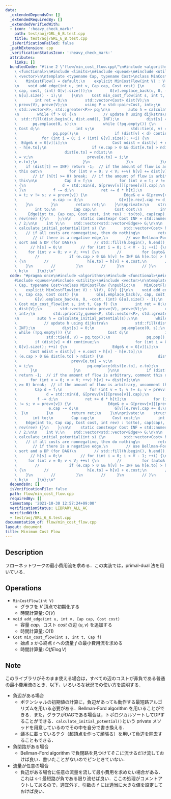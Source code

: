 ```yaml
---
data:
  _extendedDependsOn: []
  _extendedRequiredBy: []
  _extendedVerifiedWith:
  - icon: ':heavy_check_mark:'
    path: test/aoj/GRL_6_B.test.cpp
    title: test/aoj/GRL_6_B.test.cpp
  _isVerificationFailed: false
  _pathExtension: cpp
  _verificationStatusIcon: ':heavy_check_mark:'
  attributes:
    links: []
  bundledCode: "#line 2 \"flow/min_cost_flow.cpp\"\n#include <algorithm>\n#include\
    \ <functional>\n#include <limits>\n#include <queue>\n#include <utility>\n#include\
    \ <vector>\n\ntemplate <typename Cap, typename Cost>\nclass MinCostFlow {\npublic:\n\
    \    MinCostFlow() = default;\n    explicit MinCostFlow(int V) : V(V), G(V) {}\n\
    \n    void add_edge(int u, int v, Cap cap, Cost cost) {\n        G[u].emplace_back(v,\
    \ cap, cost, (int) G[v].size());\n        G[v].emplace_back(u, 0, -cost, (int)\
    \ G[u].size() - 1);\n    }\n\n    Cost min_cost_flow(int s, int t, Cap f) {\n\
    \        int ret = 0;\n        std::vector<Cost> dist(V);\n        std::vector<int>\
    \ prevv(V), preve(V);\n        using P = std::pair<Cost, int>;\n        std::priority_queue<P,\
    \ std::vector<P>, std::greater<P>> pq;\n\n        auto h = calculate_initial_potential(s);\n\
    \n        while (f > 0) {\n            // update h using dijkstra\n          \
    \  std::fill(dist.begin(), dist.end(), INF);\n            dist[s] = 0;\n     \
    \       pq.emplace(0, s);\n            while (!pq.empty()) {\n               \
    \ Cost d;\n                int v;\n                std::tie(d, v) = pq.top();\n\
    \                pq.pop();\n                if (dist[v] < d) continue;\n     \
    \           for (int i = 0; i < (int) G[v].size(); ++i) {\n                  \
    \  Edge& e = G[v][i];\n                    Cost ndist = dist[v] + e.cost + h[v]\
    \ - h[e.to];\n                    if (e.cap > 0 && dist[e.to] > ndist) {\n   \
    \                     dist[e.to] = ndist;\n                        prevv[e.to]\
    \ = v;\n                        preve[e.to] = i;\n                        pq.emplace(dist[e.to],\
    \ e.to);\n                    }\n                }\n            }\n\n        \
    \    if (dist[t] == INF) return -1;  // if the amount of flow is arbitrary, comment\
    \ this out\n            for (int v = 0; v < V; ++v) h[v] += dist[v];\n\n     \
    \       // if (h[t] >= 0) break;  // if the amount of flow is arbitrary, uncomment\
    \ this\n\n            Cap d = f;\n            for (int v = t; v != s; v = prevv[v])\
    \ {\n                d = std::min(d, G[prevv[v]][preve[v]].cap);\n           \
    \ }\n            f -= d;\n            ret += d * h[t];\n            for (int v\
    \ = t; v != s; v = prevv[v]) {\n                Edge& e = G[prevv[v]][preve[v]];\n\
    \                e.cap -= d;\n                G[v][e.rev].cap += d;\n        \
    \    }\n        }\n        return ret;\n    }\n\nprivate:\n    struct Edge {\n\
    \        int to;\n        Cap cap;\n        Cost cost;\n        int rev;\n   \
    \     Edge(int to, Cap cap, Cost cost, int rev) : to(to), cap(cap), cost(cost),\
    \ rev(rev) {}\n    };\n\n    static constexpr Cost INF = std::numeric_limits<Cost>::max()\
    \ / 2;\n\n    int V;\n    std::vector<std::vector<Edge>> G;\n\n\n    std::vector<Cost>\
    \ calculate_initial_potential(int s) {\n        std::vector<Cost> h(V);\n    \
    \    // if all costs are nonnegative, then do nothing\n        return h;\n\n \
    \       // if there is a negative edge,\n        // use Bellman-Ford or topological\
    \ sort and a DP (for DAG)\n        // std::fill(h.begin(), h.end(), INF);\n  \
    \      // h[s] = 0;\n        // for (int i = 0; i < V - 1; ++i) {\n        //\
    \     for (int v = 0; v < V; ++v) {\n        //         for (auto& e : G[v]) {\n\
    \        //             if (e.cap > 0 && h[v] != INF && h[e.to] > h[v] + e.cost)\
    \ {\n        //                 h[e.to] = h[v] + e.cost;\n        //         \
    \    }\n        //         }\n        //     }\n        // }\n        // return\
    \ h;\n    }\n};\n"
  code: "#pragma once\n#include <algorithm>\n#include <functional>\n#include <limits>\n\
    #include <queue>\n#include <utility>\n#include <vector>\n\ntemplate <typename\
    \ Cap, typename Cost>\nclass MinCostFlow {\npublic:\n    MinCostFlow() = default;\n\
    \    explicit MinCostFlow(int V) : V(V), G(V) {}\n\n    void add_edge(int u, int\
    \ v, Cap cap, Cost cost) {\n        G[u].emplace_back(v, cap, cost, (int) G[v].size());\n\
    \        G[v].emplace_back(u, 0, -cost, (int) G[u].size() - 1);\n    }\n\n   \
    \ Cost min_cost_flow(int s, int t, Cap f) {\n        int ret = 0;\n        std::vector<Cost>\
    \ dist(V);\n        std::vector<int> prevv(V), preve(V);\n        using P = std::pair<Cost,\
    \ int>;\n        std::priority_queue<P, std::vector<P>, std::greater<P>> pq;\n\
    \n        auto h = calculate_initial_potential(s);\n\n        while (f > 0) {\n\
    \            // update h using dijkstra\n            std::fill(dist.begin(), dist.end(),\
    \ INF);\n            dist[s] = 0;\n            pq.emplace(0, s);\n           \
    \ while (!pq.empty()) {\n                Cost d;\n                int v;\n   \
    \             std::tie(d, v) = pq.top();\n                pq.pop();\n        \
    \        if (dist[v] < d) continue;\n                for (int i = 0; i < (int)\
    \ G[v].size(); ++i) {\n                    Edge& e = G[v][i];\n              \
    \      Cost ndist = dist[v] + e.cost + h[v] - h[e.to];\n                    if\
    \ (e.cap > 0 && dist[e.to] > ndist) {\n                        dist[e.to] = ndist;\n\
    \                        prevv[e.to] = v;\n                        preve[e.to]\
    \ = i;\n                        pq.emplace(dist[e.to], e.to);\n              \
    \      }\n                }\n            }\n\n            if (dist[t] == INF)\
    \ return -1;  // if the amount of flow is arbitrary, comment this out\n      \
    \      for (int v = 0; v < V; ++v) h[v] += dist[v];\n\n            // if (h[t]\
    \ >= 0) break;  // if the amount of flow is arbitrary, uncomment this\n\n    \
    \        Cap d = f;\n            for (int v = t; v != s; v = prevv[v]) {\n   \
    \             d = std::min(d, G[prevv[v]][preve[v]].cap);\n            }\n   \
    \         f -= d;\n            ret += d * h[t];\n            for (int v = t; v\
    \ != s; v = prevv[v]) {\n                Edge& e = G[prevv[v]][preve[v]];\n  \
    \              e.cap -= d;\n                G[v][e.rev].cap += d;\n          \
    \  }\n        }\n        return ret;\n    }\n\nprivate:\n    struct Edge {\n \
    \       int to;\n        Cap cap;\n        Cost cost;\n        int rev;\n    \
    \    Edge(int to, Cap cap, Cost cost, int rev) : to(to), cap(cap), cost(cost),\
    \ rev(rev) {}\n    };\n\n    static constexpr Cost INF = std::numeric_limits<Cost>::max()\
    \ / 2;\n\n    int V;\n    std::vector<std::vector<Edge>> G;\n\n\n    std::vector<Cost>\
    \ calculate_initial_potential(int s) {\n        std::vector<Cost> h(V);\n    \
    \    // if all costs are nonnegative, then do nothing\n        return h;\n\n \
    \       // if there is a negative edge,\n        // use Bellman-Ford or topological\
    \ sort and a DP (for DAG)\n        // std::fill(h.begin(), h.end(), INF);\n  \
    \      // h[s] = 0;\n        // for (int i = 0; i < V - 1; ++i) {\n        //\
    \     for (int v = 0; v < V; ++v) {\n        //         for (auto& e : G[v]) {\n\
    \        //             if (e.cap > 0 && h[v] != INF && h[e.to] > h[v] + e.cost)\
    \ {\n        //                 h[e.to] = h[v] + e.cost;\n        //         \
    \    }\n        //         }\n        //     }\n        // }\n        // return\
    \ h;\n    }\n};\n"
  dependsOn: []
  isVerificationFile: false
  path: flow/min_cost_flow.cpp
  requiredBy: []
  timestamp: '2021-10-30 12:57:24+09:00'
  verificationStatus: LIBRARY_ALL_AC
  verifiedWith:
  - test/aoj/GRL_6_B.test.cpp
documentation_of: flow/min_cost_flow.cpp
layout: document
title: Minimum Cost Flow
---
```


## Description

フローネットワークの最小費用流を求める．この実装では，primal-dual 法を用いている．

## Operations

- `MinCostFlow(int V)`
    - グラフを $V$ 頂点で初期化する
    - 時間計算量: $O(V)$
- `void add_edge(int u, int v, Cap cap, Cost cost)`
    - 容量 $cap$，コスト $cost$ の辺 $(u, v)$ を追加する
    - 時間計算量: $O(1)$
- `Cost min_cost_flow(int s, int t, Cap f)`
    - 始点 $s$ から終点 $t$ への流量 $f$ の最小費用流を求める
    - 時間計算量: $O(fE\log V)$

## Note

このライブラリがそのまま使える場合は，すべての辺のコストが非負である普通の最小費用流のとき．以下，いろいろな状況での使い方を説明する．

- 負辺がある場合
    - ポテンシャルの初期値の計算に，負辺があっても動作する最短路アルゴリズムを用いる必要がある．Bellman-Ford algorithm を用いることができる．また，グラフがDAGである場合は，トポロジカルソートしてDPすることができる．`calculate_initial_potential()`という private メソッドを用意しているのでその中を自分で書き換える．
    - 蟻本に載っているテク（超頂点を作って頑張る）を用いて負辺を除去することもできる．
- 負閉路がある場合
    - Bellman-Ford algorithm で負閉路を見つけてそこに流せるだけ流しておけば良い．書いたことがないのでピンときていない．
- 流量が任意の場合
    - 負辺がある場合に任意の流量を流して最小費用を求めたい場合がある．これは s-t 最短路が負である限り流せば良い．ここの処理がコメントアウトしてあるので，適宜外す．引数の `f` には適当に大きな値を設定しておけば良い．